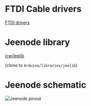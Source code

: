 
# FTDI Cable drivers
[FTDI drivers](http://www.ftdichip.com/Drivers/VCP.htm)

# Jeenode library
[jcw/jeelib](https://github.com/jcw/jeelib)

(clone to `Arduino/libraries/jeelib`)


# Jeenode schematic

![Jeenode pinout](http://i46.tinypic.com/24nipe8.png)
